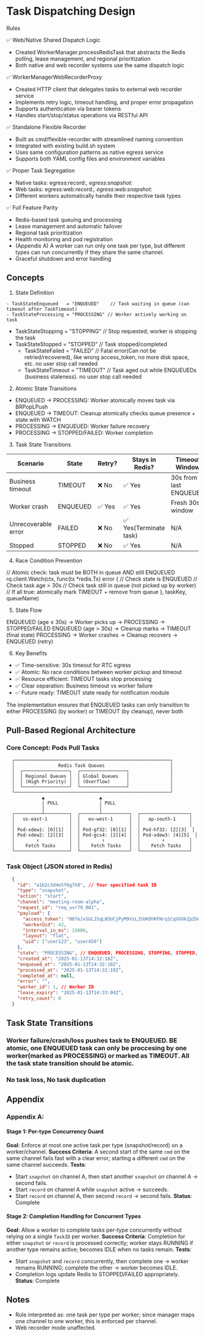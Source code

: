 # Task Dispatching Design

  Rules
  
  ✅ Web/Native Shared Dispatch Logic

  - Created WorkerManager.processRedisTask that abstracts the Redis polling, lease management, and regional prioritization
  - Both native and web recorder systems use the same dispatch logic

  ✅ WorkerManagerWebRecorderProxy

  - Created HTTP client that delegates tasks to external web recorder service
  - Implements retry logic, timeout handling, and proper error propagation
  - Supports authentication via bearer tokens
  - Handles start/stop/status operations via RESTful API

  ✅ Standalone Flexible Recorder

  - Built as cmd/flexible-recorder with streamlined naming convention
  - Integrated with existing build.sh system
  - Uses same configuration patterns as native egress service
  - Supports both YAML config files and environment variables

  ✅ Proper Task Segregation

  - Native tasks: egress:record:*, egress:snapshot:*
  - Web tasks: egress:web:record:*, egress:web:snapshot:*
  - Different workers automatically handle their respective task types

  ✅ Full Feature Parity

  - Redis-based task queuing and processing
  - Lease management and automatic failover
  - Regional task prioritization
  - Health monitoring and pod registration
  - (Appendix A) A worker can run only one task per type, but different types can run concurrently if they share the same channel.
  - Graceful shutdown and error handling

## Concepts
  1. State Definition

	- TaskStateEnqueued   = "ENQUEUED"    // Task waiting in queue (can timeout after TaskTimeout)
	- TaskStateProcessing = "PROCESSING" // Worker actively working on task
  - TaskStateStopping   = "STOPPING"   // Stop requested; worker is stopping the task
  - TaskStateStopped    = "STOPPED"    // Task stopped/completed
	- TaskStateFailed     = "FAILED"     // Fatal error(Can not be retried/recovered), like wrong access_token, no more disk space, etc. no user stop call needed
	- TaskStateTimeout    = "TIMEOUT"    // Task aged out while ENQUEUEDs (business staleness). no user stop call needed


  2. Atomic State Transitions

  - ENQUEUED → PROCESSING: Worker atomically moves task via BRPopLPush
  - ENQUEUED → TIMEOUT: Cleanup atomically checks queue presence + state with WATCH
  - PROCESSING → ENQUEUED: Worker failure recovery
  - PROCESSING → STOPPED/FAILED: Worker completion


  3. Task State Transitions

  | Scenario            | State    | Retry?  | Stays in Redis?         | Timeout Window        |
  |---------------------|----------|---------|---------------------|-----------------------|
  | Business timeout    | TIMEOUT  | ❌ No   | ✅ Yes                  | 30s from last ENQUEUED |
  | Worker crash        | ENQUEUED | ✅ Yes  | ✅ Yes                  | Fresh 30s window      |
  | Unrecoverable error | FAILED   | ❌ No   | ✅ Yes(Terminate task)  | N/A                   |
  | Stopped             | STOPPED  | ❌ No   | ✅ Yes                  | N/A                   |


  4. Race Condition Prevention

  // Atomic check: task must be BOTH in queue AND still ENQUEUED
  rq.client.Watch(ctx, func(tx *redis.Tx) error {
      // Check state is ENQUEUED
      // Check task age > 30s
      // Check task still in queue (not picked up by worker)
      // If all true: atomically mark TIMEOUT + remove from queue
  }, taskKey, queueName)


  5. State Flow

  ENQUEUED (age ≤ 30s) → Worker picks up → PROCESSING → STOPPED/FAILED
  ENQUEUED (age > 30s) → Cleanup marks → TIMEOUT (final state)
  PROCESSING → Worker crashes → Cleanup recovers → ENQUEUED (retry)


  6. Key Benefits

  - ✅ Time-sensitive: 30s timeout for RTC egress
  - ✅ Atomic: No race conditions between worker pickup and timeout
  - ✅ Resource efficient: TIMEOUT tasks stop processing
  - ✅ Clear separation: Business timeout vs worker failure
  - ✅ Future ready: TIMEOUT state ready for notification module

  The implementation ensures that ENQUEUED tasks can only transition to either PROCESSING (by worker) or TIMEOUT (by cleanup), never both

## Pull-Based Regional Architecture

### Core Concept: Pods Pull Tasks

```mermaid
  ┌─────────────────────────────────────────────────────────┐
  │                Redis Task Queues                        │
  │  ┌─────────────────┐  ┌─────────────────┐               │
  │  │ Regional Queues │  │ Global Queues   │               │
  │  │ (High Priority) │  │ (Overflow)      │               │
  │  └─────────────────┘  └─────────────────┘               │
  └─────────────────────────────────────────────────────────┘
             ▲                    ▲
             │ PULL               │ PULL
             │                    │
  ┌──────────┴─────────┐  ┌───────┴──────────┐  ┌──────────────────┐
  │   us-east-1        │  │   eu-west-1      │  │   ap-south-1     │
  │                    │  │                  │  │                  │
  │ Pod-xdew1: [0][1]  │  │ Pod-gf32: [0][1] │  │ Pod-hf32: [2][3]  │
  │ Pod-xdew2: [2][3]  │  │ Pod-gcs4: [2][4] │  │ Pod-xdew3: [4][5]  │
  │        ↑           │  │        ↑         │  │        ↑         │
  │    Fetch Tasks     │  │    Fetch Tasks   │  │    Fetch Tasks   │
  └────────────────────┘  └──────────────────┘  └──────────────────┘
```  

### Task Object (JSON stored in Redis)

```json
  {
    "id": "a1b2c3d4e5f6g7h8", // Your specified task ID
    "type": "snapshot",
    "action": "start",
    "channel": "meeting-room-alpha",
    "request_id": "req_usr79_001",
    "payload": {
      "access_token": "007eJxSULJSqLNSUCjPyM9VsLJSUKOhKFNrq1CqVGOkZpZUqmknKpUw1AD",
      "workerUid": 42,
      "interval_in_ms": 15000,
      "layout": "flat",
      "uid": ["user123", "user456"]
    },
    "state": "PROCESSING", // ENQUEUED, PROCESSING, STOPPING, STOPPED, FAILED
    "created_at": "2025-01-13T14:32:18Z",
    "enqueued_at": "2025-01-13T14:32:18Z",
    "processed_at": "2025-01-13T14:32:19Z",
    "completed_at": null,
    "error": "",
    "worker_id": 1, // Worker ID
    "lease_expiry": "2025-01-13T14:33:04Z",
    "retry_count": 0
  }
```

## Task State Transitions
### Worker failure/crash/loss pushes task to ENQUEUED. BE atomic, one ENQUEUED task can only be proccesing by one worker(marked as PROCESSING) or marked as TIMEOUT. All the task state transition should be atomic.
### No task loss, No task duplication



## Appendix

### Appendix A:
#### Stage 1: Per-type Concurrency Guard
**Goal**: Enforce at most one active task per type (snapshot/record) on a worker/channel.
**Success Criteria**: A second start of the same `cmd` on the same channel fails fast with a clear error; starting a different `cmd` on the same channel succeeds.
**Tests**:
- Start `snapshot` on channel A, then start another `snapshot` on channel A -> second fails.
- Start `record` on channel A while `snapshot` active -> succeeds.
- Start `record` on channel A, then second `record` -> second fails.
**Status**: Complete

#### Stage 2: Completion Handling for Concurrent Types
**Goal**: Allow a worker to complete tasks per-type concurrently without relying on a single `TaskID` per worker.
**Success Criteria**: Completion for either `snapshot` or `record` is processed correctly; worker stays RUNNING if another type remains active; becomes IDLE when no tasks remain.
**Tests**:
- Start `snapshot` and `record` concurrently, then complete one -> worker remains RUNNING; complete the other -> worker becomes IDLE.
- Completion logs update Redis to STOPPED/FAILED appropriately.
**Status**: Complete

## Notes
- Rule interpreted as: one task per type per worker; since manager maps one channel to one worker, this is enforced per channel.
- Web recorder mode unaffected.
